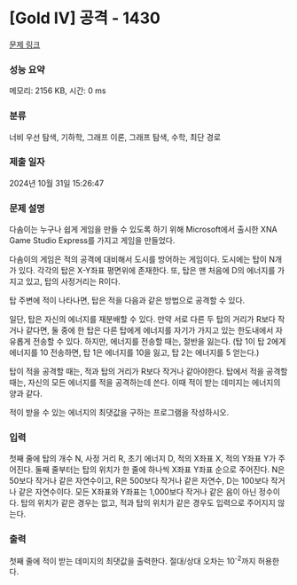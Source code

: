 # [Gold IV] 공격 - 1430 

[문제 링크](https://www.acmicpc.net/problem/1430) 

### 성능 요약

메모리: 2156 KB, 시간: 0 ms

### 분류

너비 우선 탐색, 기하학, 그래프 이론, 그래프 탐색, 수학, 최단 경로

### 제출 일자

2024년 10월 31일 15:26:47

### 문제 설명

<p>다솜이는 누구나 쉽게 게임을 만들 수 있도록 하기 위해 Microsoft에서 출시한 XNA Game Studio Express를 가지고 게임을 만들었다.</p>

<p>다솜이의 게임은 적의 공격에 대비해서 도시를 방어하는 게임이다. 도시에는 탑이 N개가 있다. 각각의 탑은 X-Y좌표 평면위에 존재한다. 또, 탑은 맨 처음에 D의 에너지를 가지고 있고, 탑의 사정거리는 R이다.</p>

<p>탑 주변에 적이 나타나면, 탑은 적을 다음과 같은 방법으로 공격할 수 있다.</p>

<p>일단, 탑은 자신의 에너지를 재분배할 수 있다. 만약 서로 다른 두 탑의 거리가 R보다 작거나 같다면, 둘 중에 한 탑은 다른 탑에게 에너지를 자기가 가지고 있는 한도내에서 자유롭게 전송할 수 있다. 하지만, 에너지를 전송할 때는, 절반을 잃는다. (탑 1이 탑 2에게 에너지를 10 전송하면, 탑 1은 에너지를 10을 잃고, 탑 2는 에너지를 5 얻는다.)</p>

<p>탑이 적을 공격할 때는, 적과 탑의 거리가 R보다 작거나 같아야한다. 탑에서 적을 공격할 때는, 자신의 모든 에너지를 적을 공격하는데 쓴다. 이때 적이 받는 데미지는 에너지의 양과 같다.</p>

<p>적이 받을 수 있는 에너지의 최댓값을 구하는 프로그램을 작성하시오.</p>

### 입력 

 <p>첫째 줄에 탑의 개수 N, 사정 거리 R, 초기 에너지 D, 적의 X좌표 X, 적의 Y좌표 Y가 주어진다. 둘째 줄부터는 탑의 위치가 한 줄에 하나씩 X좌표 Y좌표 순으로 주어진다. N은 50보다 작거나 같은 자연수이고, R은 500보다 작거나 같은 자연수, D는 100보다 작거나 같은 자연수이다. 모든 X좌표와 Y좌표는 1,000보다 작거나 같은 음이 아닌 정수이다. 탑의 위치가 같은 경우는 없고, 적과 탑의 위치가 같은 경우도 입력으로 주어지지 않는다.</p>

### 출력 

 <p>첫째 줄에 적이 받는 데미지의 최댓값을 출력한다. 절대/상대 오차는 10<sup>-2</sup>까지 허용한다.</p>

